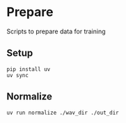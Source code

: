 # Prepare

Scripts to prepare data for training

## Setup

```console
pip install uv
uv sync
```

## Normalize

```console
uv run normalize ./wav_dir ./out_dir
```